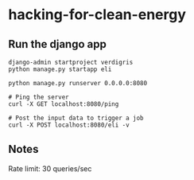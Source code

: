# hacking-for-clean-energy

## Run the django app
```
django-admin startproject verdigris
python manage.py startapp eli

python manage.py runserver 0.0.0.0:8080

# Ping the server
curl -X GET localhost:8080/ping

# Post the input data to trigger a job
curl -X POST localhost:8080/eli -v
```

## Notes
Rate limit: 30 queries/sec